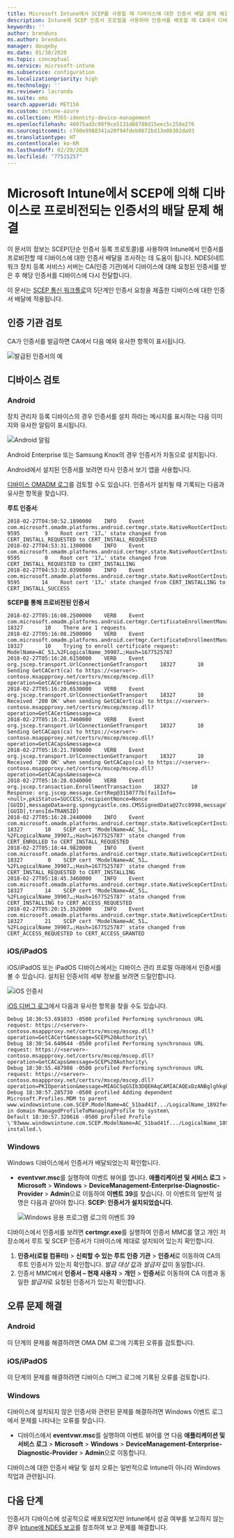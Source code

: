 ```yaml
---
title: Microsoft Intune에서 SCEP를 사용할 때 디바이스에 대한 인증서 배달 문제 해결 | Microsoft Docs
description: Intune에 SCEP 인증서 프로필을 사용하여 인증서를 배포할 때 CA에서 디바이스로의 인증서 배달 문제를 해결합니다.
keywords: ''
author: brenduns
ms.author: brenduns
manager: dougeby
ms.date: 01/30/2020
ms.topic: conceptual
ms.service: microsoft-intune
ms.subservice: configuration
ms.localizationpriority: high
ms.technology: ''
ms.reviewer: lacranda
ms.suite: ems
search.appverid: MET150
ms.custom: intune-azure
ms.collection: M365-identity-device-management
ms.openlocfilehash: 40075ad3c90f9ce5131d88780d15eec5c258e276
ms.sourcegitcommit: c780e9988341a20f94fdeb8672bd13e0b302da93
ms.translationtype: HT
ms.contentlocale: ko-KR
ms.lasthandoff: 02/20/2020
ms.locfileid: "77515257"
---
```

# <a name="troubleshoot-the-delivery-of-certificates-provisioned-by-scep-to-devices-in-microsoft-intune"></a>Microsoft Intune에서 SCEP에 의해 디바이스로 프로비전되는 인증서의 배달 문제 해결

이 문서의 정보는 SCEP(단순 인증서 등록 프로토콜)를 사용하여 Intune에서 인증서를 프로비전할 때 디바이스에 대한 인증서 배달을 조사하는 데 도움이 됩니다. NDES(네트워크 장치 등록 서비스) 서버는 CA(인증 기관)에서 디바이스에 대해 요청된 인증서를 받은 후 해당 인증서를 디바이스에 다시 전달합니다.

이 문서는 [SCEP 통신 워크플로](troubleshoot-scep-certificate-profiles.md)의 5단계인 인증서 요청을 제출한 디바이스에 대한 인증서 배달에 적용됩니다.

## <a name="review-the-certification-authority"></a>인증 기관 검토

CA가 인증서를 발급하면 CA에서 다음 예와 유사한 항목이 표시됩니다.

![발급된 인증서의 예](../protect/media/troubleshoot-scep-certificate-delivery/certificate-authority.png)

## <a name="review-the-device"></a>디바이스 검토

### <a name="android"></a>Android

장치 관리자 등록 디바이스의 경우 인증서를 설치 하라는 메시지를 표시하는 다음 이미지와 유사한 알림이 표시됩니다.

![Android 알림](../protect/media/troubleshoot-scep-certificate-delivery/android-notification.png)

Android Enterprise 또는 Samsung Knox의 경우 인증서가 자동으로 설치됩니다.

Android에서 설치된 인증서를 보려면 타사 인증서 보기 앱을 사용합니다.

[디바이스 OMADM 로그](troubleshoot-scep-certificate-profiles.md#logs-for-android-devices)를 검토할 수도 있습니다. 인증서가 설치될 때 기록되는 다음과 유사한 항목을 찾습니다.

**루트 인증서**:

```
2018-02-27T04:50:52.1890000    INFO    Event     com.microsoft.omadm.platforms.android.certmgr.state.NativeRootCertInstallStateMachine     9595        9    Root cert '17…' state changed from CERT_INSTALL_REQUESTED to CERT_INSTALL_REQUESTED
2018-02-27T04:53:31.1300000    INFO    Event     com.microsoft.omadm.platforms.android.certmgr.state.NativeRootCertInstallStateMachine     9595        0    Root cert '17…' state changed from CERT_INSTALL_REQUESTED to CERT_INSTALLING
2018-02-27T04:53:32.0390000    INFO    Event     com.microsoft.omadm.platforms.android.certmgr.state.NativeRootCertInstallStateMachine     9595       14    Root cert '17…' state changed from CERT_INSTALLING to CERT_INSTALL_SUCCESS
```

**SCEP를 통해 프로비전된 인증서**

```
2018-02-27T05:16:08.2500000    VERB    Event     com.microsoft.omadm.platforms.android.certmgr.CertificateEnrollmentManager    18327       10    There are 1 requests
2018-02-27T05:16:08.2500000    VERB    Event     com.microsoft.omadm.platforms.android.certmgr.CertificateEnrollmentManager    18327       10    Trying to enroll certificate request: ModelName=AC_51…%2FLogicalName_39907…;Hash=1677525787
2018-02-27T05:16:20.6150000    VERB    Event     org.jscep.transport.UrlConnectionGetTransport    18327       10    Sending GetCACert(ca) to https://<server>-contoso.msappproxy.net/certsrv/mscep/mscep.dll?operation=GetCACert&message=ca
2018-02-27T05:16:20.6530000    VERB    Event     org.jscep.transport.UrlConnectionGetTransport    18327       10    Received '200 OK' when sending GetCACert(ca) to https://<server>-contoso.msappproxy.net/certsrv/mscep/mscep.dll?operation=GetCACert&message=ca
2018-02-27T05:16:21.7460000    VERB    Event     org.jscep.transport.UrlConnectionGetTransport    18327       10    Sending GetCACaps(ca) to https://<server>-contoso.msappproxy.net/certsrv/mscep/mscep.dll?operation=GetCACaps&message=ca
2018-02-27T05:16:21.7890000    VERB    Event     org.jscep.transport.UrlConnectionGetTransport    18327       10    Received '200 OK' when sending GetCACaps(ca) to https://<server>-contoso.msappproxy.net/certsrv/mscep/mscep.dll?operation=GetCACaps&message=ca
2018-02-27T05:16:28.0340000    VERB    Event     org.jscep.transaction.EnrollmentTransaction    18327       10    Response: org.jscep.message.CertRep@3150777b[failInfo=<null>,pkiStatus=SUCCESS,recipientNonce=Nonce [GUID],messageData=org.spongycastle.cms.CMSSignedData@27cc8998,messageType=CERT_REP,senderNonce=Nonce [GUID],transId=TRANSID]
2018-02-27T05:16:28.2440000    INFO    Event     com.microsoft.omadm.platforms.android.certmgr.state.NativeScepCertInstallStateMachine    18327       10    SCEP cert 'ModelName=AC_51…%2FLogicalName_39907…;Hash=1677525787' state changed from CERT_ENROLLED to CERT_INSTALL_REQUESTED
2018-02-27T05:18:44.9820000    INFO    Event     com.microsoft.omadm.platforms.android.certmgr.state.NativeScepCertInstallStateMachine    18327        0    SCEP cert 'ModelName=AC_51…%2FLogicalName_39907…;Hash=1677525787' state changed from CERT_INSTALL_REQUESTED to CERT_INSTALLING
2018-02-27T05:18:45.3460000    INFO    Event     com.microsoft.omadm.platforms.android.certmgr.state.NativeScepCertInstallStateMachine    18327       14    SCEP cert 'ModelName=AC_51…%2FLogicalName_39907…;Hash=1677525787' state changed from CERT_INSTALLING to CERT_ACCESS_REQUESTED
2018-02-27T05:20:15.3520000    INFO    Event     com.microsoft.omadm.platforms.android.certmgr.state.NativeScepCertInstallStateMachine    18327       21    SCEP cert 'ModelName=AC_51…%2FLogicalName_39907…;Hash=1677525787' state changed from CERT_ACCESS_REQUESTED to CERT_ACCESS_GRANTED
```

### <a name="iosipados"></a>iOS/iPadOS

iOS/iPadOS 또는 iPadOS 디바이스에서는 디바이스 관리 프로필 아래에서 인증서를 볼 수 있습니다. 설치된 인증서의 세부 정보를 보려면 드릴인합니다.

![iOS 인증서](../protect/media/troubleshoot-scep-certificate-delivery/ios-certificate.png)

[iOS 디버그 로그](troubleshoot-scep-certificate-profiles.md#logs-for-ios-and-ipados-devices)에서 다음과 유사한 항목을 찾을 수도 있습니다.

```
Debug 18:30:53.691033 -0500 profiled Performing synchronous URL request: https://<server>-contoso.msappproxy.net/certsrv/mscep/mscep.dll?operation=GetCACert&message=SCEP%20Authority\  
Debug 18:30:54.640644 -0500 profiled Performing synchronous URL request: https://<server>-contoso.msappproxy.net/certsrv/mscep/mscep.dll?operation=GetCACaps&message=SCEP%20Authority\ 
Debug 18:30:55.487908 -0500 profiled Performing synchronous URL request: https://<server>-contoso.msappproxy.net/certsrv/mscep/mscep.dll?operation=PKIOperation&message=MIAGCSqGSIb3DQEHAqCAMIACAQExDzANBglghkgBZQMEAgMFADCABgkqhkiG9w0BBwGggCSABIIZfzCABgkqhkiG9w0BBwOggDCAAgEAMYIBgjCCAX4CAQAwZjBPMRUwEwYKCZImiZPyLGQBGRYFbG9jYWwxHDAaBgoJkiaJk/IsZAEZFgxmb3VydGhjb2ZmZWUxGDAWBgNVBAMTD0ZvdXJ0aENvZmZlZSBDQQITaAAAAAmaneVjEPlcTwAAAAAACTANBgkqhkiG9w0BAQEFAASCAQCqfsOYpuBToerQLkw/tl4tH9E+97TBTjGQN9NCjSgb78fF6edY0pNDU+PH4RB356wv3rfZi5IiNrVu5Od4k6uK4w0582ZM2n8NJFRY7KWSNHsmTIWlo/Vcr4laAtq5rw+CygaYcefptcaamkjdLj07e/Uk4KsetGo7ztPVjSEFwfRIfKv474dLDmPqp0ZwEWRQG 
Debug 18:30:57.285730 -0500 profiled Adding dependent Microsoft.Profiles.MDM to parent www.windowsintune.com.SCEP.ModelName=AC_51bad41f.../LogicalName_1892fe4c...;Hash=-912418295 in domain ManagedProfileToManagingProfile to system\ 
Default 18:30:57.320616 -0500 profiled Profile \'93www.windowsintune.com.SCEP.ModelName=AC_51bad41f.../LogicalName_1892fe4c...;Hash=-912418295\'94 installed.\ 
```

### <a name="windows"></a>Windows

Windows 디바이스에서 인증서가 배달되었는지 확인합니다.

- **eventvwr.msc**를 실행하여 이벤트 뷰어를 엽니다. **애플리케이션 및 서비스 로그** > **Microsoft** > **Windows** > **DeviceManagement-Enterprise-Diagnostic-Provider** > **Admin**으로 이동하여 **이벤트 39**를 찾습니다. 이 이벤트의 일반적 설명은 다음과 같아야 합니다. **SCEP: 인증서가 설치되었습니다.**

   ![Windows 응용 프로그램 로그의 이벤트 39](../protect/media/troubleshoot-scep-certificate-delivery/device-app-log.png)

디바이스에서 인증서를 보려면 **certmgr.exe**를 실행하여 인증서 MMC를 열고 개인 저장소에서 루트 및 SCEP 인증서가 디바이스에 제대로 설치되어 있는지 확인합니다.

   1. **인증서(로컬 컴퓨터)**  > **신뢰할 수 있는 루트 인증 기관** > **인증서**로 이동하여 CA의 루트 인증서가 있는지 확인합니다. *발급 대상* 값과 *발급자* 값이 동일합니다.
   2. 인증서 MMC에서 **인증서 – 현재 사용자** > **개인** > **인증서**로 이동하여 CA 이름과 동일한 *발급자*로 요청된 인증서가 있는지 확인합니다.

## <a name="troubleshoot-failures"></a>오류 문제 해결

### <a name="android"></a>Android

이 단계의 문제를 해결하려면 OMA DM 로그에 기록된 오류를 검토합니다.

### <a name="iosipados"></a>iOS/iPadOS

이 단계의 문제를 해결하려면 디바이스 디버그 로그에 기록된 오류를 검토합니다.

### <a name="windows"></a>Windows

디바이스에 설치되지 않은 인증서와 관련된 문제를 해결하려면 Windows 이벤트 로그에서 문제를 나타내는 오류를 찾습니다.

- 디바이스에서 **eventvwr.msc**를 실행하여 이벤트 뷰어를 연 다음 **애플리케이션 및 서비스 로그** > **Microsoft** > **Windows** > **DeviceManagement-Enterprise-Diagnostic-Provider** > **Admin**으로 이동합니다.

디바이스에 대한 인증서 배달 및 설치 오류는 일반적으로 Intune이 아니라 Windows 작업과 관련됩니다.

## <a name="next-steps"></a>다음 단계

인증서가 디바이스에 성공적으로 배포되었지만 Intune에서 성공 여부를 보고하지 않는 경우 [Intune에 NDES 보고](troubleshoot-scep-certificate-reporting.md)를 참조하여 보고 문제를 해결합니다.
